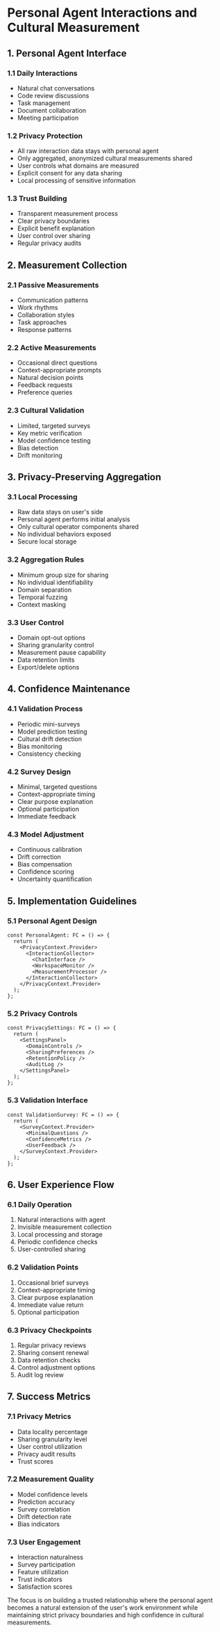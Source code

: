 # Personal Agent Interactions and Cultural Measurement

## 1. Personal Agent Interface

### 1.1 Daily Interactions
- Natural chat conversations
- Code review discussions
- Task management
- Document collaboration
- Meeting participation

### 1.2 Privacy Protection
- All raw interaction data stays with personal agent
- Only aggregated, anonymized cultural measurements shared
- User controls what domains are measured
- Explicit consent for any data sharing
- Local processing of sensitive information

### 1.3 Trust Building
- Transparent measurement process
- Clear privacy boundaries
- Explicit benefit explanation
- User control over sharing
- Regular privacy audits

## 2. Measurement Collection

### 2.1 Passive Measurements
- Communication patterns
- Work rhythms
- Collaboration styles
- Task approaches
- Response patterns

### 2.2 Active Measurements
- Occasional direct questions
- Context-appropriate prompts
- Natural decision points
- Feedback requests
- Preference queries

### 2.3 Cultural Validation
- Limited, targeted surveys
- Key metric verification
- Model confidence testing
- Bias detection
- Drift monitoring

## 3. Privacy-Preserving Aggregation

### 3.1 Local Processing
- Raw data stays on user's side
- Personal agent performs initial analysis
- Only cultural operator components shared
- No individual behaviors exposed
- Secure local storage

### 3.2 Aggregation Rules
- Minimum group size for sharing
- No individual identifiability
- Domain separation
- Temporal fuzzing
- Context masking

### 3.3 User Control
- Domain opt-out options
- Sharing granularity control
- Measurement pause capability
- Data retention limits
- Export/delete options

## 4. Confidence Maintenance

### 4.1 Validation Process
- Periodic mini-surveys
- Model prediction testing
- Cultural drift detection
- Bias monitoring
- Consistency checking

### 4.2 Survey Design
- Minimal, targeted questions
- Context-appropriate timing
- Clear purpose explanation
- Optional participation
- Immediate feedback

### 4.3 Model Adjustment
- Continuous calibration
- Drift correction
- Bias compensation
- Confidence scoring
- Uncertainty quantification

## 5. Implementation Guidelines

### 5.1 Personal Agent Design
```tsx
const PersonalAgent: FC = () => {
  return (
    <PrivacyContext.Provider>
      <InteractionCollector>
        <ChatInterface />
        <WorkspaceMonitor />
        <MeasurementProcessor />
      </InteractionCollector>
    </PrivacyContext.Provider>
  );
};
```

### 5.2 Privacy Controls
```tsx
const PrivacySettings: FC = () => {
  return (
    <SettingsPanel>
      <DomainControls />
      <SharingPreferences />
      <RetentionPolicy />
      <AuditLog />
    </SettingsPanel>
  );
};
```

### 5.3 Validation Interface
```tsx
const ValidationSurvey: FC = () => {
  return (
    <SurveyContext.Provider>
      <MinimalQuestions />
      <ConfidenceMetrics />
      <UserFeedback />
    </SurveyContext.Provider>
  );
};
```

## 6. User Experience Flow

### 6.1 Daily Operation
1. Natural interactions with agent
2. Invisible measurement collection
3. Local processing and storage
4. Periodic confidence checks
5. User-controlled sharing

### 6.2 Validation Points
1. Occasional brief surveys
2. Context-appropriate timing
3. Clear purpose explanation
4. Immediate value return
5. Optional participation

### 6.3 Privacy Checkpoints
1. Regular privacy reviews
2. Sharing consent renewal
3. Data retention checks
4. Control adjustment options
5. Audit log review

## 7. Success Metrics

### 7.1 Privacy Metrics
- Data locality percentage
- Sharing granularity level
- User control utilization
- Privacy audit results
- Trust scores

### 7.2 Measurement Quality
- Model confidence levels
- Prediction accuracy
- Survey correlation
- Drift detection rate
- Bias indicators

### 7.3 User Engagement
- Interaction naturalness
- Survey participation
- Feature utilization
- Trust indicators
- Satisfaction scores

The focus is on building a trusted relationship where the personal agent becomes a natural extension of the user's work environment while maintaining strict privacy boundaries and high confidence in cultural measurements.